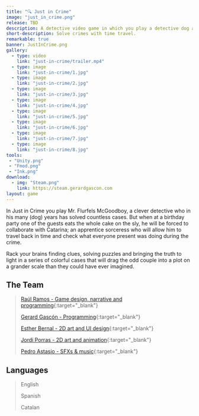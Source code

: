 ```yaml
---
title: "🔍 Just in Crime"
image: "just_in_crime.png"
release: TBD
description: A detective video game in which you play a detective dog and a wizard cat. With a twist; you are able to travel back in time and examine the crime scene a few seconds before it happened.
short-description: Solve crimes with time travel.
remarkable: true
banner: JustInCrime.png
gallery:
  - type: video
    link: "just-in-crime/trailer.mp4"
  - type: image
    link: "just-in-crime/1.jpg"
  - type: image
    link: "just-in-crime/2.jpg"
  - type: image
    link: "just-in-crime/3.jpg"
  - type: image
    link: "just-in-crime/4.jpg"
  - type: image
    link: "just-in-crime/5.jpg"
  - type: image
    link: "just-in-crime/6.jpg"
  - type: image
    link: "just-in-crime/7.jpg"
  - type: image
    link: "just-in-crime/8.jpg"
tools:
 - "Unity.png"
 - "Fmod.png"
 - "Ink.png"
download:
  - img: "Steam.png"
    link: https://steam.gerardgascon.com
layout: game
---
```


In Just in Crime you play Mr. Flurfels McGoodboy, a clever detective who in his many (dog) years has solved countless cases. But when at a birthday party one of the guests eats the whole cake on the sly, he will be forced to collaborate with Catarina; an apprentice sorceress who will allow him to travel back in time and check what everyone present was doing during the crime.

Rack your brains finding clues, solving puzzles and bringing the truth to light in a series of colorful cases that will drag the odd couple into a plot on a grander scale than they could have ever imagined.

## The Team

> [Raúl Ramos - Game design, narrative and programming](https://twitter.com/MetroGoldyMayer/){:target="_blank"}
>
> [Gerard Gascón - Programming](https://twitter.com/G_of_Geri/){:target="_blank"}
>
> [Esther Bernal - 2D art and UI design](https://www.instagram.com/estherbernalart/){:target="_blank"}
>
> [Jordi Porras - 2D art and animation](https://twitter.com/porras84/){:target="_blank"}
>
> [Pedro Astasio - SFXs & music](https://twitter.com/Pedro_Astasio/){:target="_blank"}

## Languages

> English
>
> Spanish
>
> Catalan
